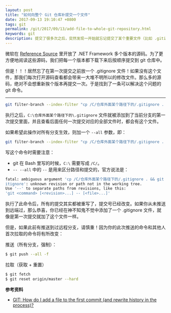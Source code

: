 ```yaml
---
layout: post
title: "如何向整个 Git 仓库补提交一个文件"
date: 2017-09-13 19:10:47 +0800
tags: git
permalink: /git/2017/09/13/add-file-to-whole-git-repository.html
keywords: git
description: 提交了很多次之后，突然发现一开始就忘记提交了某个重要文件（比如 .gitignore），本文将教你如何将这个文件补上。
---
```


微软在 [Reference Source](https://referencesource.microsoft.com/) 里开放了 .NET Framework 多个版本的源码。为了更方便地阅读这些源码，我们把每一个版本都下载下来后按顺序提交到 git 仓库中。

但是！！！居然忘了在第一次提交之前放一个 .gitignore 文件！如果没有这个文件，那我们每次打开源码查看都会带来一大堆不明所以的修改文件。那么多的源码，绝对不会想重新挨个版本再提交一次。于是找到了一条可以解决这个问题的 git 命令。

---



```bash
git filter-branch --index-filter "cp /C/仓库外面某个路径下的/.gitignore . && git add .gitignore"
```

执行之后，`C:\仓库外面某个路径下的\.gitignore` 文件就被添加到了当前分支的第一次提交里面，并且查看后面任何一次提交对应的全部文件时，都会有这个文件。

如果希望此操作对所有分支生效，则加一个 `--all` 参数，即：

```bash
git filter-branch --index-filter "cp /C/仓库外面某个路径下的/.gitignore . && git add .gitignore" -- --all
```

写这个命令时需要注意：
- git 在 Bash 里写的时候，`C:\` 需要写成 `/C/`。
- `-- --all` 中的 `--` 是用来区分路径和提交的，官方说法是：

```bash
fatal: ambiguous argument 'cp /C/仓库外面某个路径下的/.gitignore . && git add .g
itignore': unknown revision or path not in the working tree.
Use '--' to separate paths from revisions, like this:
'git <command> [<revision>...] -- [<file>...]'
```

执行了此命令后，所有的提交其实都被重写了，提交号已经改变。如果你从未推送到远端过，那么恭喜，你已经在神不知鬼不觉中添加了一个 .gitignore 文件，就像是第一次提交就加了这个文件一样。

但是，如果此前有推送到过远程分支，请慎重！因为你的此次推送的命令和其他人首次拉取的命令将有所改变：

推送（所有分支，强制）：

```bash
$ git push --all -f
```

拉取（获取 + 重置）

```bash
$ git fetch
$ git reset origin/master --hard
```

**参考资料**

- [GIT: How do I add a file to the first commit (and rewrite history in the process)?](https://stackoverflow.com/questions/21353584/git-how-do-i-add-a-file-to-the-first-commit-and-rewrite-history-in-the-process)
